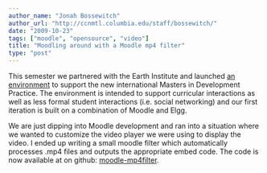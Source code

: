 ```yaml
---
author_name: "Jonah Bossewitch"
author_url: "http://ccnmtl.columbia.edu/staff/bossewitch/"
date: "2009-10-23"
tags: ["moodle", "opensource", "video"]
title: "Moodling around with a Moodle mp4 filter"
type: "post"
---
```


<p>This semester we partnered with the Earth Institute and launched <a href="http://ccnmtl.columbia.edu/portfolio/political_science_and_social_policy/mdp.html">an environment</a> to support the new international Masters in Development Practice.  The environment is intended to support curricular interactions as well as less formal student interactions (i.e. social networking) and our first iteration is built on a combination of Moodle and Elgg.</p>

<p>We are just dipping into Moodle development and ran into a situation where we wanted to customize the video player we were using to display the video. I ended up writing a small moodle filter which automatically processes .mp4 files and outputs the appropriate embed code.  The code is now available at on github: <a href="http://github.com/ccnmtl/moodle-mp4filter">moodle-mp4filter</a>.</p>
